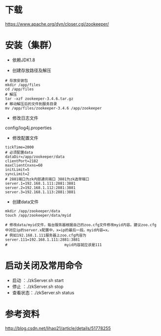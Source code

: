 下载
===
https://www.apache.org/dyn/closer.cgi/zookeeper/

安装（集群）
===
+ 依赖JDK1.8

+ 创建存放路径及解压
```text
# 存放安装包
mkdir /app/files 
cd /app/files
# 解压
tar -xzf zookeeper-3.4.6.tar.gz
# 移动解压后的文件到服务目录
mv /app/files/zookeeper-3.4.6 /app/zookeeper
```

+ 修改日志文件

config/log4j.properties

+ 修改配置文件
```text
tickTime=2000
# 必须配置data
dataDir=/app/zookeeper/data
clientPort=2182
maxClientCnxns=60
initLimit=5
syncLimit=2
# 2881端口为zk内部通讯端口 3881为zk选举端口
server.1=192.168.1.111:2881:3881
server.2=192.168.1.112:2881:3881
server.3=192.168.1.113:2881:3881
```

+ 创建data文件
```text
mkdir /app/zookeeper/data
touch /app/zookeeper/data/myid

# 修改data/myid文件，每台服务器根据自己的zoo.cfg文件修改myid内容。建议zoo.cfg中对应ip的server.x配置中，x=ip的最后一段。myid内容=x。
# 例如192.168.1.111服务器上zoo.cfg内容为server.111=192.168.1.111:2881:3881
#                          myid内容就应该是111
```

启动关闭及常用命令
===
+ 启动 ：./zkServer.sh start
+ 停止 ：./zkServer.sh stop
+ 查看状态：./zkServer.sh status


参考资料
===
http://blog.csdn.net/lihao21/article/details/51778255